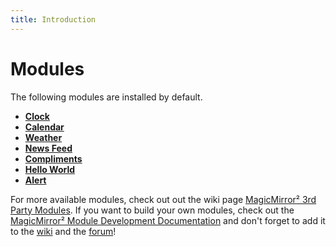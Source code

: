```yaml
---
title: Introduction
---
```


# Modules

The following modules are installed by default.

- [**Clock**](clock.md)
- [**Calendar**](calendar.md)
- [**Weather**](weather.md)
- [**News Feed**](newsfeed.md)
- [**Compliments**](compliments.md)
- [**Hello World**](helloworld.md)
- [**Alert**](alert.md)

For more available modules, check out out the wiki page [MagicMirror² 3rd Party Modules](https://github.com/MichMich/MagicMirror/wiki/3rd-party-modules). If you want to build your own modules, check out the [MagicMirror² Module Development Documentation](/development/introduction.md) and don't forget to add it to the [wiki](https://github.com/MichMich/MagicMirror/wiki) and the [forum](https://forum.magicmirror.builders/category/7/showcase)!
